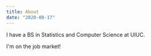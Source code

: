 ```yaml
---
title: About
date: "2020-08-17"
---
```


I have a BS in Statistics and Computer Science at UIUC.

I'm on the job market!